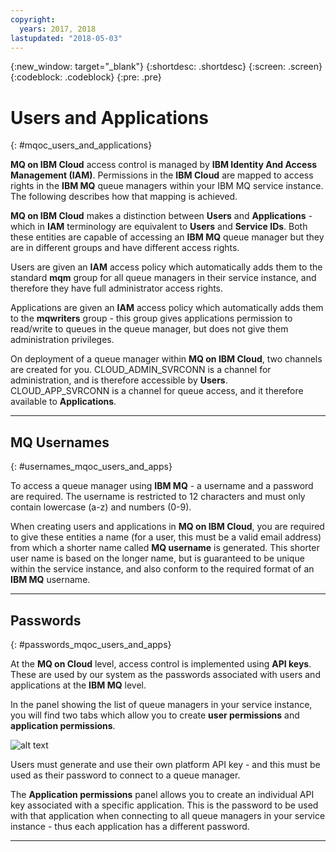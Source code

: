 ```yaml
---
copyright:
  years: 2017, 2018
lastupdated: "2018-05-03"
---
```


{:new_window: target="_blank"}
{:shortdesc: .shortdesc}
{:screen: .screen}
{:codeblock: .codeblock}
{:pre: .pre}

# Users and Applications
{: #mqoc_users_and_applications}

**MQ on IBM Cloud** access control is managed by **IBM Identity And Access Management (IAM)**.
Permissions in the **IBM Cloud** are mapped to access rights in the **IBM MQ** queue managers within your IBM MQ service instance. The following describes how that mapping is achieved.

**MQ on IBM Cloud** makes a distinction between **Users** and **Applications** - which in **IAM** terminology are equivalent to  **Users** and **Service IDs**.
Both these entities are capable of accessing an **IBM MQ** queue manager but
they are in different groups and have different access rights.

Users are given an **IAM** access policy which automatically adds them to the standard  **mqm** group
for all queue managers in their service instance, and therefore they have full administrator access rights.

Applications are given an **IAM** access policy which automatically adds them to the
**mqwriters** group - this group gives applications permission to read/write to queues in the queue manager, but does
not give them administration privileges.

On deployment of a queue manager within **MQ on IBM Cloud**, two channels are created for you.
CLOUD_ADMIN_SVRCONN is a channel for administration, and is therefore accessible by **Users**.
CLOUD_APP_SVRCONN is a channel for queue access, and it therefore available to **Applications**.

---

## MQ Usernames
{: #usernames_mqoc_users_and_apps}

To access a queue manager using **IBM MQ** - a username and a password are required. The username is
restricted to 12 characters and must only contain lowercase (a-z) and numbers (0-9).

When creating users and applications in **MQ on IBM Cloud**, you are required to give these entities
a name (for a user, this must be a valid email address) from which a shorter name called **MQ username** is generated. This shorter user name is based on the longer name, but is guaranteed to be unique
within the service instance, and also conform to the required format of an **IBM MQ** username.

---

## Passwords
{: #passwords_mqoc_users_and_apps}

At the **MQ on Cloud** level, access control is implemented using **API keys**. These are used by our system as the passwords associated with users and applications at the **IBM MQ** level.

In the panel showing the list of queue managers in your service instance, you will find two tabs which
allow you to create **user permissions** and **application permissions**.

![alt text][screen1]

[screen1]: ../images/users.png "The tabs"

Users must generate and use their own platform API key - and this must be used as their password to connect to a queue manager.

The **Application permissions** panel allows you to create an individual API key associated with a specific
application. This is the password to be used with that application when connecting to
all queue managers in your service instance - thus each application has a different password.

---
